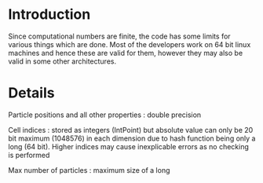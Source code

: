 # Introduction #

Since computational numbers are finite, the code has some limits for various things which are done.
Most of the developers work on 64 bit linux machines and hence these are valid for them, however they may also be valid in some other architectures.


# Details #

Particle positions and all other properties : double precision

Cell indices : stored as integers (IntPoint) but absolute value can only be 20 bit maximum (1048576) in each dimension due to hash function being only a long (64 bit). Higher indices may cause inexplicable errors as no checking is performed

Max number of particles : maximum size of a long